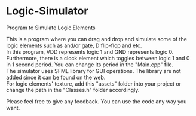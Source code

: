 # Logic-Simulator
Program to Simulate Logic Elements

This is a program where you can drag and drop and simulate some of the logic elements such as and/or gate, D flip-flop and etc.         
In this program, VDD represents logic 1 and GND represents logic 0. Furthermore, there is a clock element which toggles between logic 1 and 0 in 1 second period. You can change its period in the "Main.cpp" file.       
The simulator uses SFML library for GUI operations. The library are not added since it can be found on the web.       
For logic elements' texture, add this "assets" folder into your project or change the path in the "Classes.h" folder accordingly.       

Please feel free to give any feedback. You can use the code any way you want.
